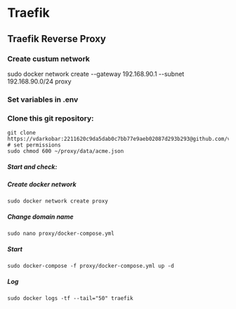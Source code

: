 # Traefik
## Traefik Reverse Proxy

### Create custum network 
sudo docker network create --gateway 192.168.90.1 --subnet 192.168.90.0/24 proxy

### Set variables in .env

### Clone this git repository:
```
git clone https://vdarkobar:2211620c9da5dab0c7bb77e9aeb02087d293b293@github.com/vdarkobar/proxy.git
# set permissions
sudo chmod 600 ~/proxy/data/acme.json
```
##### Start and check:

##### Create docker network
```
sudo docker network create proxy
```
##### Change domain name
```
sudo nano proxy/docker-compose.yml
```
##### Start
```
sudo docker-compose -f proxy/docker-compose.yml up -d
```
##### Log
```
sudo docker logs -tf --tail="50" traefik
```

